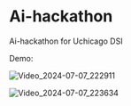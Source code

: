 # Ai-hackathon
Ai-hackathon for Uchicago DSI

Demo:

![Video_2024-07-07_222911](https://github.com/yuki-2025/Ai-hackathon/assets/159591455/a4e1f4cb-c6e5-463e-9a16-3d900e8922f4)
 
![Video_2024-07-07_223634](https://github.com/yuki-2025/Ai-hackathon/assets/159591455/32d0b12a-10e3-483e-bb17-105cfeeccfed)
